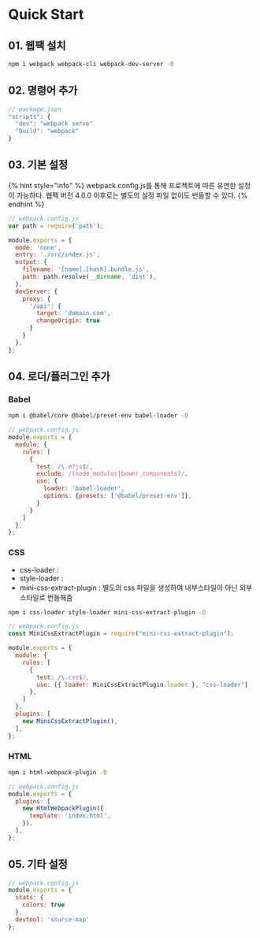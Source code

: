 # Quick Start

## 01. 웹팩 설치

```bash
npm i webpack webpack-cli webpack-dev-server -D
```

## 02. 명령어 추가

```javascript
// package.json
"scripts": {
  "dev": "webpack serve"
  "build": "webpack"
}
```

## 03. 기본 설정

{% hint style="info" %}
webpack.config.js를 통해 프로젝트에 따른 유연한 설정이 가능하다. 웹팩 버전 4.0.0 이후로는 별도의 설정 파일 없이도 번들할 수 있다.&#x20;
{% endhint %}

```javascript
// webpack.config.js
var path = require('path');

module.exports = {
  mode: 'none',
  entry: './src/index.js',
  output: {
    filename: '[name].[hash].bundle.js', 
    path: path.resolve(__dirname, 'dist'),
  },
  devServer: {
    proxy: {
      '/api': {
        target: 'domain.com',
        changeOrigin: true
      }
    }
  },
};
```

## 04. 로더/플러그인 추가

### Babel

```bash
npm i @babel/core @babel/preset-env babel-loader -D
```

```javascript
// webpack.config.js
module.exports = {
  module: {
    rules: [
      {
        test: /\.m?js$/,
        exclude: /(node_modules|bower_components)/,
        use: {
          loader: 'babel-loader',
          options: {presets: ['@babel/preset-env']},
        }
      }
    ]
  }, 
};
```

### CSS

* css-loader :&#x20;
* style-loader :
* mini-css-extract-plugin : 별도의 css 파일을 생성하여 내부스타일이 아닌 외부스타일로 번들해줌

```bash
npm i css-loader style-loader mini-css-extract-plugin -D
```

```javascript
// webpack.config.js
const MiniCssExtractPlugin = require("mini-css-extract-plugin");

module.exports = {
  module: {
    rules: [
      {
        test: /\.css$/,
        use: [{ loader: MiniCssExtractPlugin.loader }, "css-loader"]
      },
    ]
  }, 
  plugins: [
    new MiniCssExtractPlugin(),
  ],
};
```

### HTML

```bash
npm i html-webpack-plugin -D
```

```javascript
// webpack.config.js
module.exports = {
  plugins: [
    new HtmlWebpackPlugin({
      template: 'index.html', 
    }),
  ],
};
```

## 05. 기타 설정

```javascript
// webpack.config.js
module.exports = {
  stats: {
    colors: true
  },
  devtool: 'source-map'
}; 
```
